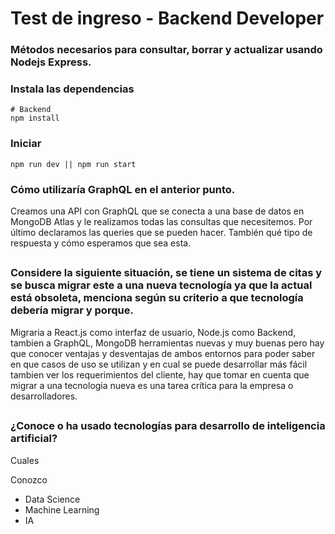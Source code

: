 # Test de ingreso - Backend Developer
### Métodos necesarios para consultar, borrar y actualizar usando Nodejs Express.

### Instala las dependencias

```
# Backend
npm install
```
### Iniciar
```
npm run dev || npm run start
```

### Cómo utilizaría GraphQL en el anterior punto.

Creamos una API con GraphQL que se conecta a una base de datos en MongoDB Atlas y le realizamos todas las consultas que necesitemos. Por último declaramos las queries que se pueden hacer. También qué tipo de respuesta y cómo esperamos que sea esta.

##

### Considere la siguiente situación, se tiene un sistema de citas y se busca migrar este a una nueva tecnología ya que la actual está obsoleta, menciona según su criterio a que tecnología debería migrar y porque.

Migraria a React.js como interfaz de usuario, Node.js como Backend, tambien a GraphQL, MongoDB herramientas nuevas y muy buenas pero hay que conocer ventajas y desventajas de ambos entornos para poder saber en que casos de uso se utilizan y en cual se puede desarrollar más fácil tambien ver los requerimientos del cliente, hay que tomar en cuenta que migrar a una tecnologia nueva es una tarea crítica para la empresa o desarrolladores.

##

### ¿Conoce o ha usado tecnologías para desarrollo de inteligencia artificial?
Cuales

Conozco
- Data Science
- Machine Learning
- IA
